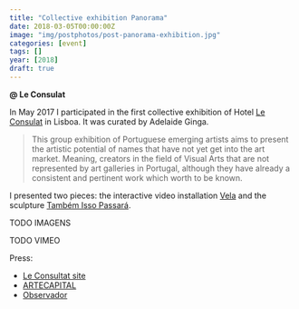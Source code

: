 ```yaml
---
title: "Collective exhibition Panorama"
date: 2018-03-05T00:00:00Z
image: "img/postphotos/post-panorama-exhibition.jpg"
categories: [event]
tags: []
year: [2018]
draft: true
---
```


**@ Le Consulat**

In May 2017 I participated in the first collective exhibition of Hotel [Le Consulat][1] in Lisboa. It was curated by Adelaide Ginga.
<!--more-->

> This group exhibition of Portuguese emerging artists aims to present the artistic potential of names that have not yet get into the art market. Meaning, creators in the field of Visual Arts that are not represented by art galleries in Portugal, although they have already a consistent and pertinent work which worth to be known.

I presented two pieces: the interactive video installation [Vela][2] and the sculpture [Também Isso Passará][3].

TODO IMAGENS

TODO VIMEO

Press:
* [Le Consultat site][4]
* [ARTECAPITAL][5]
* [Observador][6]

[1]: https://leconsulat.pt
[2]: /works/candle
[3]: /works/tambemissopassara
[4]: https://leconsulat.pt/2017/11/15/agenda-3
[5]: http://www.artecapital.net/recomendacoes.php?ref=1229
[6]: http://observador.pt/2017/05/25/consulado-do-brasil-da-lugar-a-um-hotel-onde-se-pode-dormir-entre-obras-de-arte